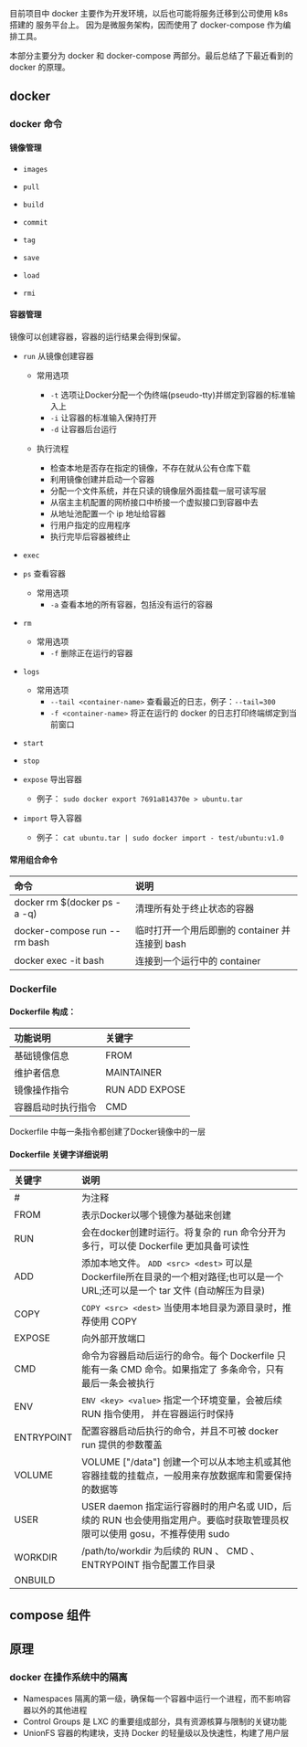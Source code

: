 
目前项目中 docker 主要作为开发环境，以后也可能将服务迁移到公司使用 k8s 搭建的 服务平台上。
因为是微服务架构，因而使用了 docker-compose 作为编排工具。

本部分主要分为 docker 和 docker-compose 两部分。最后总结了下最近看到的 docker 的原理。

## docker

### docker 命令

#### 镜像管理

+ `images`

+ `pull`

+ `build`

+ `commit`

+ `tag`

+ `save`

+ `load`

+ `rmi`

#### 容器管理

镜像可以创建容器，容器的运行结果会得到保留。

+ `run` 从镜像创建容器

  + 常用选项
    - `-t` 选项让Docker分配一个伪终端(pseudo-tty)并绑定到容器的标准输入上
    - `-i` 让容器的标准输入保持打开
    - `-d` 让容器后台运行

  + 执行流程
    - 检查本地是否存在指定的镜像，不存在就从公有仓库下载
    - 利用镜像创建并启动一个容器
    - 分配一个文件系统，并在只读的镜像层外面挂载一层可读写层
    - 从宿主主机配置的网桥接口中桥接一个虚拟接口到容器中去
    - 从地址池配置一个 ip 地址给容器
    - 行用户指定的应用程序
    - 执行完毕后容器被终止

+ `exec`

+ `ps` 查看容器

  + 常用选项
    - `-a` 查看本地的所有容器，包括没有运行的容器

+ `rm`

  + 常用选项
    - `-f` 删除正在运行的容器

+ `logs`
  
  + 常用选项
    - `--tail <container-name>` 查看最近的日志，例子：`--tail=300`
    - `-f <container-name>` 将正在运行的 docker 的日志打印终端绑定到当前窗口

+ `start`

+ `stop`

+ `expose` 导出容器

  + 例子： `sudo docker export 7691a814370e > ubuntu.tar`

+ `import` 导入容器

  + 例子： `cat ubuntu.tar | sudo docker import - test/ubuntu:v1.0`


#### 常用组合命令

| 命令 | 说明 |
| :--- | :--- |
| docker rm $(docker ps -a -q) | 清理所有处于终止状态的容器 |
| docker-compose run --rm <compose-name> bash | 临时打开一个用后即删的 container 并连接到 bash |
| docker exec -it <container-name> bash | 连接到一个运行中的 container |



### Dockerfile

#### Dockerfile 构成：

| 功能说明 | 关键字 |
| :--- | :--- |
| 基础镜像信息 | FROM |
| 维护者信息 | MAINTAINER |
| 镜像操作指令 | RUN ADD EXPOSE |
| 容器启动时执行指令 | CMD |

Dockerfile 中每一条指令都创建了Docker镜像中的一层

#### Dockerfile 关键字详细说明

| 关键字 | 说明 |
| :--- | :--- |
| # | 为注释 |
| FROM | 表示Docker以哪个镜像为基础来创建 |
| RUN | 会在docker创建时运行。将复杂的 run 命令分开为多行，可以使 Dockerfile 更加具备可读性 |
| ADD | 添加本地文件。 `ADD <src> <dest>` <src> 可以是 Dockerfile所在目录的一个相对路径;也可以是一个 URL;还可以是一个 tar 文件 (自动解压为目录) |
| COPY | `COPY <src> <dest>` 当使用本地目录为源目录时，推荐使用 COPY |
| EXPOSE | 向外部开放端口 |
| CMD | 命令为容器启动后运行的命令。每个 Dockerfile 只能有一条 CMD 命令。如果指定了 多条命令，只有最后一条会被执行 |
| ENV | `ENV <key> <value>` 指定一个环境变量，会被后续 RUN 指令使用， 并在容器运行时保持 |
| ENTRYPOINT | 配置容器启动后执行的命令，并且不可被 docker run 提供的参数覆盖 |
| VOLUME | VOLUME ["/data"] 创建一个可以从本地主机或其他容器挂载的挂载点，一般用来存放数据库和需要保持的数据等 |
| USER | USER daemon 指定运行容器时的用户名或 UID，后续的 RUN 也会使用指定用户。要临时获取管理员权限可以使用 gosu，不推荐使用 sudo |
| WORKDIR | /path/to/workdir 为后续的 RUN 、 CMD 、 ENTRYPOINT 指令配置工作目录 |
| ONBUILD | |

## compose 组件


## 原理

### docker 在操作系统中的隔离
+ Namespaces 隔离的第一级，确保每一个容器中运行一个进程，而不影响容器以外的其他进程
+ Control Groups 是 LXC 的重要组成部分，具有资源核算与限制的关键功能
+ UnionFS 容器的构建块，支持 Docker 的轻量级以及快速性，构建了用户层
